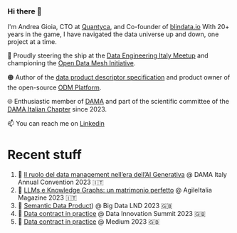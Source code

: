 ### Hi there 👋

I'm Andrea Gioia, CTO at [Quantyca](https://www.quantyca.it/), and Co-founder of [blindata.io](https://blindata.io/)
With 20+ years in the game, I have navigated the data universe up and down, one project at a time. 

🚀 Proudly steering the ship at the [Data Engineering Italy Meetup](https://www.meetup.com/it-IT/data-engineering-italy/) and championing the [Open Data Mesh Initiative](https://initiative.opendatamesh.org/). 

🟠 Author of the [data product descriptor specification](https://dpds.opendatamesh.org/) and product owner of the open-source [ODM Platform](https://github.com/opendatamesh-initiative/odm-platform).

🌐 Enthusiastic member of [DAMA](https://www.dama.org/cpages/home) and part of the scientific committee of the [DAMA Italian Chapter](https://dama-italy.org/) since 2023.

📫 You can reach me on [Linkedin](https://www.linkedin.com/in/andreagioia/)

# Recent stuff
1. 🎥 [Il ruolo del data management nell’era dell’AI Generativa](https://dama-italy.org/diac-2023/) @ DAMA Italy Annual Convention 2023 🇮🇹
2. 📝 [LLMs e Knowledge Graphs: un matrimonio perfetto](https://online.pubhtml5.com/vbdo/kkbl/) @ AgileItalia Magazine 2023 🇮🇹
3. 🎥 [Semantic Data Product](https://www.youtube.com/watch?v=ap8pWiRBvJQ)) @ Big Data LND 2023 🇬🇧
4. 🎥 [Data contract in practice](https://www.youtube.com/watch?v=CKqSNn-7wiw) @ Data Innovation Summit 2023 🇬🇧
5. 📝 [Data contract in practice](https://medium.com/better-programming/data-contracts-in-practice-93e58d324f34) @ Medium 2023 🇬🇧
